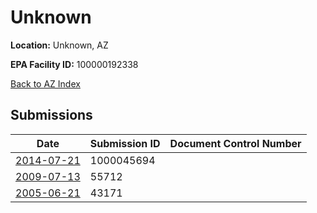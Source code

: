 # Unknown

**Location:** Unknown, AZ

**EPA Facility ID:** 100000192338

[Back to AZ Index](../../index.md)

## Submissions

| Date | Submission ID | Document Control Number |
|------|--------------|-------------------------|
| [2014-07-21](submissions/1000045694.md) | 1000045694 |  |
| [2009-07-13](submissions/55712.md) | 55712 |  |
| [2005-06-21](submissions/43171.md) | 43171 |  |
